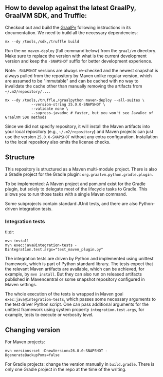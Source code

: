 ## How to develop against the latest GraalPy, GraalVM SDK, and Truffle:

Checkout out and build the [GraalPy](https://github.com/oracle/graalpython)
following instructions in its documentation. We need to build all the necessary
dependencies:

```
mx --dy /tools,/sdk,/truffle build
```


Run the `mx maven-deploy` (full command below) from the `graal/vm` directory.
Make sure to replace the version with what is the current development version
and keep the `-SNAPSHOT` suffix for better development experience.

Note: `-SNAPSHOT` versions are always re-checked and the newest snapshot is
always pulled from the repository by Maven unlike regular version, which are
assumed to be "immutable" and can be cached with no way to invalidate the cache
other than manually removing the artifacts from `~/.m2/repository/...`.

```
mx --dy /tools,/truffle,/graalpython maven-deploy --all-suites \
            --version-string 25.0.0-SNAPSHOT \
            --validate none \
            --supress-javadoc # faster, but you won't see JavaDoc of GraalVM SDK methods
```

Since we did not specify repository, it will install the Maven artifacts into
your local repository (e.g., `~/.m2/repository`) and Maven projects can just
use the version `25.0.0-SNAPSHOT` without any extra configuration. Installation
to the local repository also omits the license checks.

## Structure

This repository is structured as a Maven multi-module project. There is also a Gradle project
for the Gradle plugin: `org.graalvm.python.gradle.plugin`.

To be implemented: A Maven project and pom.xml
exist for the Gradle plugin, but solely to delegate most of the lifecycle tasks to Gradle.
This allows you to run those tasks with a single Maven command.

Some subprojects contain standard JUnit tests, and there are also Python-driven
integration tests.

### Integration tests

tl;dr:

```
mvn install
mvn exec:java@integration-tests -Dintegration.test.args="test_maven_plugin.py"
```

The integration tests are driven by Python and implemented using unittest framework, which is
part of Python standard library. The tests expect that the relevant Maven artifacts are available, 
which can be achieved, for example, by `mvn install`. But they can also run on released artifacts
published in Mavencentral or some snapshot repository configured in Maven settings. 

The whole execution of the tests is wrapped in Maven goal `exec:java@integration-tests`, which passes
some necessary arguments to the test driver Python script. One can pass additional arguments for the
unittest framework using system property `integration.test.args`, for example, tests to execute or
verbosity level.


## Changing version

For Maven projects:

```
mvn versions:set -DnewVersion=26.0.0-SNAPSHOT -DgenerateBackupPoms=false
```

For Gradle projects: change the version manually in `build.gradle`. There is
only one Gradle project in the repo at the time of the writing.
